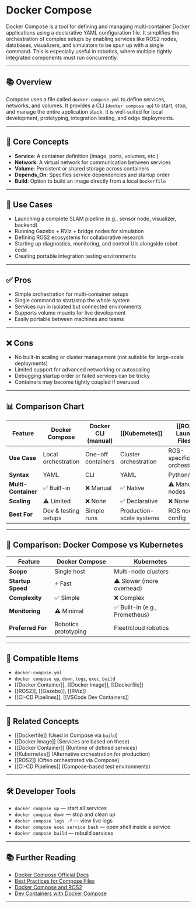 # Docker Compose

Docker Compose is a tool for defining and managing multi-container Docker applications using a declarative YAML configuration file. It simplifies the orchestration of complex setups by enabling services like ROS2 nodes, databases, visualizers, and simulators to be spun up with a single command. This is especially useful in robotics, where multiple tightly integrated components must run concurrently.

---

## 📚 Overview

Compose uses a file called `docker-compose.yml` to define services, networks, and volumes. It provides a CLI (`docker compose up`) to start, stop, and manage the entire application stack. It is well-suited for local development, prototyping, integration testing, and edge deployments.

---

## 🧠 Core Concepts

- **Service**: A container definition (image, ports, volumes, etc.)
- **Network**: A virtual network for communication between services
- **Volume**: Persistent or shared storage across containers
- **Depends_On**: Specifies service dependencies and startup order
- **Build**: Option to build an image directly from a local `Dockerfile`

---

## 🧰 Use Cases

- Launching a complete SLAM pipeline (e.g., sensor node, visualizer, backend)
- Running Gazebo + RViz + bridge nodes for simulation
- Defining ROS2 ecosystems for collaborative research
- Starting up diagnostics, monitoring, and control UIs alongside robot code
- Creating portable integration testing environments

---

## ✅ Pros

- Simple orchestration for multi-container setups
- Single command to start/stop the whole system
- Services run in isolated but connected environments
- Supports volume mounts for live development
- Easily portable between machines and teams

---

## ❌ Cons

- No built-in scaling or cluster management (not suitable for large-scale deployments)
- Limited support for advanced networking or autoscaling
- Debugging startup order or failed services can be tricky
- Containers may become tightly coupled if overused

---

## 📊 Comparison Chart

| Feature                | Docker Compose        | Docker CLI (manual)     | [[Kubernetes]]                | [[ROS2 Launch Files]]        |
|------------------------|------------------------|---------------------------|----------------------------|---------------------------|
| **Use Case**           | Local orchestration    | One-off containers        | Cluster orchestration      | ROS-specific orchestration |
| **Syntax**             | YAML                   | CLI                      | YAML                       | Python/XML                |
| **Multi-Container**    | ✅ Built-in            | ❌ Manual                | ✅ Native                  | ⚠️ Manual w/ nodes        |
| **Scaling**            | ⚠️ Limited            | ❌ None                 | ✅ Declarative             | ❌ None                  |
| **Best For**           | Dev & testing setups   | Simple runs               | Production-scale systems   | ROS node config           |

---

## 🤖 Comparison: Docker Compose vs Kubernetes

| Feature              | Docker Compose         | Kubernetes                   |
|----------------------|-------------------------|-------------------------------|
| **Scope**            | Single host             | Multi-node clusters           |
| **Startup Speed**    | ⚡ Fast                 | ⚠️ Slower (more overhead)     |
| **Complexity**       | ✅ Simple              | ❌ Complex                    |
| **Monitoring**       | ⚠️ Minimal             | ✅ Built-in (e.g., Prometheus)|
| **Preferred For**    | Robotics prototyping    | Fleet/cloud robotics          |

---

## 🔧 Compatible Items

- `docker-compose.yml`
- `docker compose up`, `down`, `logs`, `exec`, `build`
- [[Docker Container]], [[Docker Image]], [[Dockerfile]]
- [[ROS2]], [[Gazebo]], [[RViz]]
- [[CI-CD Pipelines]], [[VSCode Dev Containers]]

---

## 🔗 Related Concepts

- [[Dockerfile]] (Used in Compose via `build`)
- [[Docker Image]] (Services are based on these)
- [[Docker Container]] (Runtime of defined services)
- [[Kubernetes]] (Alternative orchestration for production)
- [[ROS2]] (Often orchestrated via Compose)
- [[CI-CD Pipelines]] (Compose-based test environments)

---

## 🛠 Developer Tools

- `docker compose up` — start all services
- `docker compose down` — stop and clean up
- `docker compose logs -f` — view live logs
- `docker compose exec service bash` — open shell inside a service
- `docker compose build` — rebuild services

---

## 📚 Further Reading

- [Docker Compose Official Docs](https://docs.docker.com/compose/)
- [Best Practices for Compose Files](https://docs.docker.com/compose/best-practices/)
- [Docker Compose and ROS2](https://hub.docker.com/_/ros)
- [Dev Containers with Docker Compose](https://code.visualstudio.com/docs/devcontainers/compose)

---
